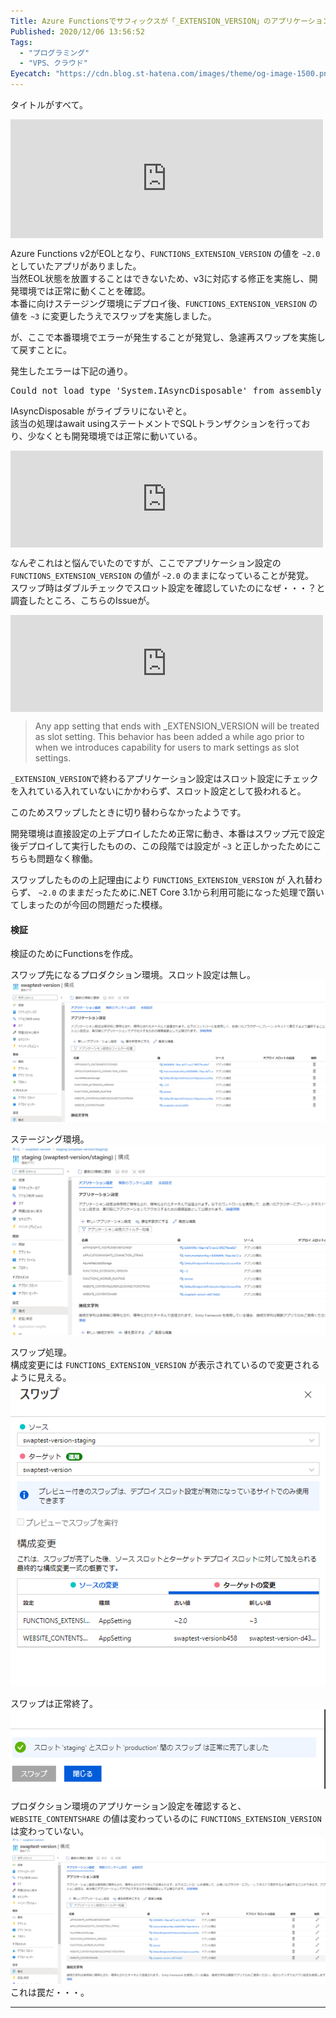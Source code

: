 ```yaml
---
Title: Azure Functionsでサフィックスが「_EXTENSION_VERSION」のアプリケーション設定はスワップ対象外？
Published: 2020/12/06 13:56:52
Tags:
  - "プログラミング"
  - "VPS、クラウド"
Eyecatch: "https://cdn.blog.st-hatena.com/images/theme/og-image-1500.png"
---
```

<p>タイトルがすべて。</p>

<p><iframe src="https://hatenablog-parts.com/embed?url=https%3A%2F%2Fblog.shibayan.jp%2Fentry%2F20200715%2F1594822678" title="2020 年 10 月に既存の Azure Functions v2 は v3 (.NET Core 3.1) に更新されます - しばやん雑記" class="embed-card embed-blogcard" scrolling="no" frameborder="0" style="display: block; width: 100%; height: 190px; max-width: 500px; margin: 10px 0px;"></iframe></p>

<p>Azure Functions v2がEOLとなり、<code>FUNCTIONS_EXTENSION_VERSION</code> の値を <code>~2.0</code> としていたアプリがありました。<br />
当然EOL状態を放置することはできないため、v3に対応する修正を実施し、開発環境では正常に動くことを確認。<br />
本番に向けステージング環境にデプロイ後、<code>FUNCTIONS_EXTENSION_VERSION</code> の値を <code>~3</code> に変更したうえでスワップを実施しました。</p>

<p>が、ここで本番環境でエラーが発生することが発覚し、急遽再スワップを実施して戻すことに。</p>

<p>発生したエラーは下記の通り。</p>

<pre class="code" data-lang="" data-unlink>Could not load type &#39;System.IAsyncDisposable&#39; from assembly &#39;System.Runtime, Version=4.2.1.0, Culture=neutral, PublicKeyToken=b03f5f7f11d50a3a&#39;.</pre>


<p>IAsyncDisposable がライブラリにないぞと。<br />
該当の処理はawait usingステートメントでSQLトランザクションを行っており、少なくとも開発環境では正常に動いている。</p>

<p><iframe src="https://hatenablog-parts.com/embed?url=https%3A%2F%2Fsmdn.jp%2Fprogramming%2Fdotnet-samplecodes%2Fdisposing%2Ffb04ff1b0bc911eb97288f27619b2bb2%2F" title="await usingステートメントを使ってオブジェクトを非同期的に破棄する (C# 8.0) - .NET サンプルコード - 総武ソフトウェア推進所" class="embed-card embed-webcard" scrolling="no" frameborder="0" style="display: block; width: 100%; height: 155px; max-width: 500px; margin: 10px 0px;"></iframe></p>

<p>なんぞこれはと悩んでいたのですが、ここでアプリケーション設定の <code>FUNCTIONS_EXTENSION_VERSION</code> の値が <code>~2.0</code> のままになっていることが発覚。<br />
スワップ時はダブルチェックでスロット設定を確認していたのになぜ・・・？と調査したところ、こちらのIssueが。</p>

<p><iframe src="https://hatenablog-parts.com/embed?url=https%3A%2F%2Fgithub.com%2FAzure%2FAzure-Functions%2Fissues%2F925" title="Setting FUNCTIONS_EXTENSION_VERSION is not swapped · Issue #925 · Azure/Azure-Functions" class="embed-card embed-webcard" scrolling="no" frameborder="0" style="display: block; width: 100%; height: 155px; max-width: 500px; margin: 10px 0px;"></iframe></p>

<blockquote><p>Any app setting that ends with _EXTENSION_VERSION will be treated as slot setting. This behavior has been added a while ago prior to when we introduces capability for users to mark settings as slot settings.</p></blockquote>

<p><code>_EXTENSION_VERSION</code>で終わるアプリケーション設定はスロット設定にチェックを入れている入れていないにかかわらず、スロット設定として扱われると。</p>

<p>このためスワップしたときに切り替わらなかったようです。</p>

<p>開発環境は直接設定の上デプロイしたため正常に動き、本番はスワップ元で設定後デプロイして実行したものの、この段階では設定が <code>~3</code> と正しかったためにこちらも問題なく稼働。</p>

<p>スワップしたものの上記理由により <code>FUNCTIONS_EXTENSION_VERSION</code> が 入れ替わらず、 <code>~2.0</code> のままだったために.NET Core 3.1から利用可能になった処理で躓いてしまったのが今回の問題だった模様。</p>

<h4>検証</h4>

<p>検証のためにFunctionsを作成。</p>

<p>スワップ先になるプロダクション環境。スロット設定は無し。<br />
<span itemscope itemtype="http://schema.org/Photograph"><img src="20201206134306.png" alt="f:id:Ovis:20201206134306p:plain" title="" class="hatena-fotolife" itemprop="image"></span></p>

<p>ステージング環境。
<span itemscope itemtype="http://schema.org/Photograph"><img src="20201206134351.png" alt="f:id:Ovis:20201206134351p:plain" title="" class="hatena-fotolife" itemprop="image"></span></p>

<p>スワップ処理。<br />
構成変更には <code>FUNCTIONS_EXTENSION_VERSION</code> が表示されているので変更されるように見える。<br />
<span itemscope itemtype="http://schema.org/Photograph"><img src="20201206134656.png" alt="f:id:Ovis:20201206134656p:plain" title="" class="hatena-fotolife" itemprop="image"></span></p>

<p>スワップは正常終了。<br />
<span itemscope itemtype="http://schema.org/Photograph"><img src="20201206135108.png" alt="f:id:Ovis:20201206135108p:plain" title="" class="hatena-fotolife" itemprop="image"></span></p>

<p>プロダクション環境のアプリケーション設定を確認すると、 <code>WEBSITE_CONTENTSHARE</code> の値は変わっているのに <code>FUNCTIONS_EXTENSION_VERSION</code> は変わっていない。<br />
<span itemscope itemtype="http://schema.org/Photograph"><img src="20201206135529.png" alt="f:id:Ovis:20201206135529p:plain" title="" class="hatena-fotolife" itemprop="image"></span>
これは罠だ・・・。</p>

***